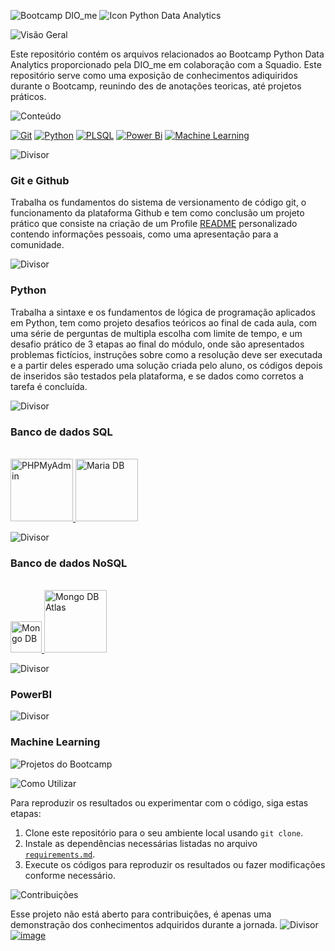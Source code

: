 ![Bootcamp DIO_me](https://github.com/Thamine-sumaya/DIO-Bootcamp-Python-Data-Analytics/assets/160533319/1ba98e10-b0b8-4a47-828a-8fbd79689f33)
![Icon Python Data Analytics](https://github.com/Thamine-sumaya/DIO-Bootcamp-Python-Data-Analytics/assets/160533319/2a9e7f6c-590c-41bb-bd74-2b1844353996)

![Visão Geral](https://github.com/Thamine-sumaya/DIO-Bootcamp-Python-Data-Analytics/assets/160533319/a7696630-7c16-4091-b79e-29b03b9b30dc)

Este repositório contém os arquivos relacionados ao Bootcamp Python Data Analytics proporcionado pela DIO_me em colaboração com a Squadio. Este repositório serve como uma exposição de conhecimentos adiquiridos durante o Bootcamp, reunindo des de anotações teoricas, até projetos práticos. 

![Conteúdo](https://github.com/Thamine-sumaya/DIO-Bootcamp-Python-Data-Analytics/assets/160533319/d2fd324f-4908-4f3b-9587-bf7155c90d9e)

[![Git](https://img.shields.io/badge/git-000000.svg?style=for-the-badge&logo=git&logoColor=D98C46)](#git-e-github)
[![Python](https://img.shields.io/badge/python-000000?style=for-the-badge&logo=python&logoColor=D98C46)](#python)
[![PLSQL](https://img.shields.io/badge/SQL-000000?style=for-the-badge&logo=oracle&logoColor=D98C46)](#banco-de-dados-sql)
[![Power Bi](https://img.shields.io/badge/power_bi-000000?style=for-the-badge&logo=powerbi&logoColor=D98C46)](#powerbi)
[![Machine Learning](https://img.shields.io/badge/Machine_Learning-000000?style=for-the-badge&logo=googlebard&logoColor=D98C46)](#machine-learning)

![Divisor](https://github.com/Thamine-sumaya/DIO-Bootcamp-Python-Data-Analytics/assets/160533319/0b8e0454-096b-461d-aa13-8074501ca359)

### Git e Github
Trabalha os fundamentos do sistema de versionamento de código git, o funcionamento da plataforma Github e tem como conclusão um projeto prático que consiste na criação de um Profile [README](https://github.com/digitalinnovationone/dio-lab-open-source/blob/main/community/Thamine-sumaya.md) personalizado  contendo informações pessoais, como uma apresentação para a comunidade.

![Divisor](https://github.com/Thamine-sumaya/DIO-Bootcamp-Python-Data-Analytics/assets/160533319/0b8e0454-096b-461d-aa13-8074501ca359)
### Python
Trabalha a sintaxe e os fundamentos de lógica de programação aplicados em Python, tem como projeto desafios teóricos ao final de cada aula, com uma série de perguntas de multipla escolha com limite de tempo, e um desafio prático de 3 etapas ao final do módulo, onde são apresentados problemas fictícios, instruções sobre como a resolução deve ser executada e a partir deles esperado uma solução criada pelo aluno, os códigos depois de inseridos são testados pela plataforma, e se dados como corretos a tarefa é concluída.

![Divisor](https://github.com/Thamine-sumaya/DIO-Bootcamp-Python-Data-Analytics/assets/160533319/0b8e0454-096b-461d-aa13-8074501ca359)
### Banco de dados SQL

<br>
<a href="https://github.com/Thamine-sumaya/DIO-Bootcamp-Python-Data-Analytics/blob/main/srce/ferramentas.md#phpmyadmin">
   <img src="https://github.com/Thamine-sumaya/DIO-Bootcamp-Python-Data-Analytics/assets/160533319/d1afd90b-f5e2-4fe0-9d38-8e5e499c165f" alt="PHPMyAdmin" width="100" >
</a>
<a href="https://github.com/Thamine-sumaya/DIO-Bootcamp-Python-Data-Analytics/blob/main/srce/ferramentas.md#mariadb">
   <img src="https://github.com/Thamine-sumaya/DIO-Bootcamp-Python-Data-Analytics/assets/160533319/a49521b8-5ddb-42fe-994c-f2a47f7c6e5b" alt="Maria DB" width="100" >
</a>

![Divisor](https://github.com/Thamine-sumaya/DIO-Bootcamp-Python-Data-Analytics/assets/160533319/0b8e0454-096b-461d-aa13-8074501ca359)
### Banco de dados NoSQL

<br>
<a href="https://github.com/Thamine-sumaya/DIO-Bootcamp-Python-Data-Analytics/blob/main/srce/ferramentas.md#mongodb">
   <img src="https://github.com/Thamine-sumaya/DIO-Bootcamp-Python-Data-Analytics/assets/160533319/bbe19dff-23ad-4e75-9d40-871935d308b7" alt="Mongo DB" width="50" >
</a>
<a href="https://github.com/Thamine-sumaya/DIO-Bootcamp-Python-Data-Analytics/blob/main/srce/ferramentas.md#mongodb-atlas">
   <img src="https://github.com/Thamine-sumaya/DIO-Bootcamp-Python-Data-Analytics/assets/160533319/087a8c73-a354-43b3-a5aa-2df495a1eeac" alt="Mongo DB Atlas" width="100" >
</a>

![Divisor](https://github.com/Thamine-sumaya/DIO-Bootcamp-Python-Data-Analytics/assets/160533319/0b8e0454-096b-461d-aa13-8074501ca359)
### PowerBI
![Divisor](https://github.com/Thamine-sumaya/DIO-Bootcamp-Python-Data-Analytics/assets/160533319/0b8e0454-096b-461d-aa13-8074501ca359)
### Machine Learning


<!---![Objetivo](https://github.com/Thamine-sumaya/DIO-Bootcamp-Python-Data-Analytics/assets/160533319/a5701b05-926d-472d-b67f-ae087f45f5ca)


O objetivo principal deste projeto é desenvolver habilidades em Python, por meio da prática. --->

![Projetos do Bootcamp](https://github.com/Thamine-sumaya/DIO-Bootcamp-Python-Data-Analytics/assets/160533319/f53ca277-b023-4991-a64d-319cd92e96ac)

<!---<a href="">
   <img src="https://github.com/Thamine-sumaya/DIO-Bootcamp-Python-Data-Analytics/assets/160533319/e9e870ca-d6f8-4c3c-bf28-86f31393b4dc" alt="Projeto 1" width="75" >
</a>

[nome do projeto](link) - Explicação do projeto

<a href="">
   <img src="https://github.com/Thamine-sumaya/DIO-Bootcamp-Python-Data-Analytics/assets/160533319/9490add0-2fe2-4f48-a3bd-7f0651ebfe0f" alt="Projeto 2" width="75" >
</a>

[nome do projeto](link) - Explicação do projeto

<a href="">
   <img src="https://github.com/Thamine-sumaya/DIO-Bootcamp-Python-Data-Analytics/assets/160533319/e677a0bd-f628-4ec6-ae62-9ed75ed69f63" alt="Projeto 3" width="75" >
</a>

[nome do projeto](link) - Explicação do projeto

<a href="">
   <img src="https://github.com/Thamine-sumaya/DIO-Bootcamp-Python-Data-Analytics/assets/160533319/d29d89c2-033f-4071-9edc-367937fca5dd" alt="Projeto 4" width="75" >
</a>

[nome do projeto](link) - Explicação do projeto--->

![Como Utilizar](https://github.com/Thamine-sumaya/DIO-Bootcamp-Python-Data-Analytics/assets/160533319/dcb5a5f1-c50e-4d16-8707-a5aa6aa15132)

Para reproduzir os resultados ou experimentar com o código, siga estas etapas:

1. Clone este repositório para o seu ambiente local usando `git clone`.
2. Instale as dependências necessárias listadas no arquivo [`requirements.md`](https://github.com/Thamine-sumaya/Jornada-Python/blob/main/requeriments.md).
3. Execute os códigos para reproduzir os resultados ou fazer modificações conforme necessário.

   
![Contribuições](https://github.com/Thamine-sumaya/DIO-Bootcamp-Python-Data-Analytics/assets/160533319/898318be-582b-42bd-a266-1c1a33375485)

Esse projeto não está aberto para contribuições, é apenas uma demonstração dos conhecimentos adquiridos durante a jornada.
![Divisor](https://github.com/Thamine-sumaya/DIO-Bootcamp-Python-Data-Analytics/assets/160533319/0b8e0454-096b-461d-aa13-8074501ca359)
[![image](https://github.com/Thamine-sumaya/DIO-Bootcamp-Python-Data-Analytics/assets/160533319/9013515e-e08a-4b3b-af92-5ae9ad7da671)](https://github.com/Thamine-sumaya/DIO-Bootcamp-Python-Data-Analytics/blob/main/Certificações.md)

